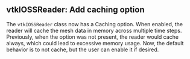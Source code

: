 ## vtkIOSSReader: Add caching option

The `vtkIOSSReader` class now has a Caching option. When enabled, the
reader will cache the mesh data in memory across multiple time steps.
Previously, when the option was not present, the reader would cache
always, which could lead to excessive memory usage. Now, the default
behavior is to not cache, but the user can enable it if desired.
